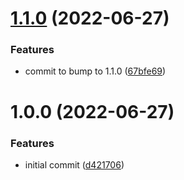 # [1.1.0](https://github.com/voiceout-io/core/compare/v1.0.0...v1.1.0) (2022-06-27)


### Features

* commit to bump to 1.1.0 ([67bfe69](https://github.com/voiceout-io/core/commit/67bfe69d8dad11ab72b1598ff71a6712d2b439e4))

# 1.0.0 (2022-06-27)


### Features

* initial commit ([d421706](https://github.com/voiceout-io/core/commit/d4217068de7291ee80826f80a1f4e85c2c826c13))
